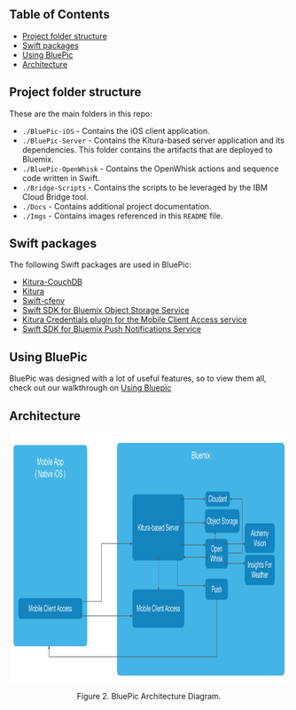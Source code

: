 
## Table of Contents

* [Project folder structure](#project-folder-structure)
* [Swift packages](#swift-packages)
* [Using BluePic](#using-bluepic)
* [Architecture](#architecture)

## Project folder structure

These are the main folders in this repo:

* `./BluePic-iOS` - Contains the iOS client application.
* `./BluePic-Server` - Contains the Kitura-based server application and its dependencies. This folder contains the artifacts that are deployed to Bluemix.
* `./BluePic-OpenWhisk` - Contains the OpenWhisk actions and sequence code written in Swift.
* `./Bridge-Scripts` - Contains the scripts to be leveraged by the IBM Cloud Bridge tool.
* `./Docs` - Contains additional project documentation.
* `./Imgs` - Contains images referenced in this `README` file.

## Swift packages

The following Swift packages are used in BluePic:

- [Kitura-CouchDB](https://github.com/IBM-Swift/Kitura-CouchDB)
- [Kitura](https://github.com/IBM-Swift/Kitura.git)
- [Swift-cfenv](https://github.com/IBM-Swift/Swift-cfenv.git)
- [Swift SDK for Bluemix Object Storage Service](https://github.com/ibm-bluemix-mobile-services/bluemix-objectstorage-swift-sdk.git)
- [Kitura Credentials plugin for the Mobile Client Access service](https://github.com/ibm-bluemix-mobile-services/bms-mca-kitura-credentials-plugin.git)
- [Swift SDK for Bluemix Push Notifications Service](https://github.com/ibm-bluemix-mobile-services/bms-pushnotifications-serversdk-swift.git)


## Using BluePic

BluePic was designed with a lot of useful features, so to view them all, check out our walkthrough on [Using Bluepic](Using-Bluepic.md)

## Architecture

<p align="center">
<img src="../Imgs/architecture.png"  alt="Drawing" height=450 border=0 /></p>
<p align="center">Figure 2. BluePic Architecture Diagram.</p>

